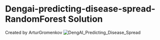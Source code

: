 # Dengai-predicting-disease-spread-RandomForest Solution
Created by ArturGromenkov
![DengAI_Predicting_Disease_Spread](https://user-images.githubusercontent.com/36747104/193878946-036b3d82-5774-44cf-8be0-7bc1a957368d.png)
